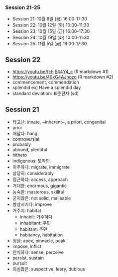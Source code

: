 ### Session 21-25

+ Session 21: 10월 8일 (금) 16:00-17:30
+ Session 22: 10월 12일 (화) 10:00-11:30
+ Session 23: 10월 15일 (금) 16:00-17:30
+ Session 24: 10월 19일 (화) 10:00-11:30
+ Session 25: 11월 5일 (금) 16:00-17:30

## Session 22

+ https://youtu.be/fchjE44Y4_c (R markdown #1)
+ https://youtu.be/49xG4AJnozo (R markdown #2)
+ commencement, commendation
+ splendid ex) Have a splendid day
+ standard deviation: 표준편차 (sd)

## Session 21

+ 타고난: innate, ~inherent~, a priori, congenital
+ prior
+ 매달다: hang 
+ controversial
+ probably
+ abound, plentiful
+ hitheto
+ indigenous: 토착의
+ 이주하다: migrate, immigrate
+ 상당히: considerably
+ 접근하다: access, approach
+ 거대한: enormous, gigantic
+ 능숙한: masterous, skillful
+ 굳지않은: not solid, malleable
+ 향상시키다: improve
+ 거주지: habitat
    + inhabit: 거주하다
    + inhabitant: 주민
    + habitant: 주민
    + habitancy, habitation
+ 정점: apex, pinnacle, peak
+ impose, inflict
+ 인식하다: sense, perceive 
+ persist, sustain
+ pursuit
+ 의심많은: suspective, leery, dubious
